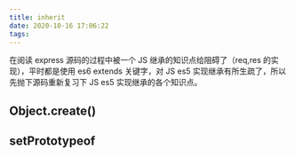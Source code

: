 ```yaml
---
title: inherit
date: 2020-10-16 17:06:22
tags:
---
```



在阅读 express 源码的过程中被一个 JS 继承的知识点给阻碍了（req,res 的实现），平时都是使用 es6 extends 关键字，对 JS es5 实现继承有所生疏了，所以先抛下源码重新复习下 JS es5 实现继承的各个知识点。


## Object.create()


## setPrototypeof
